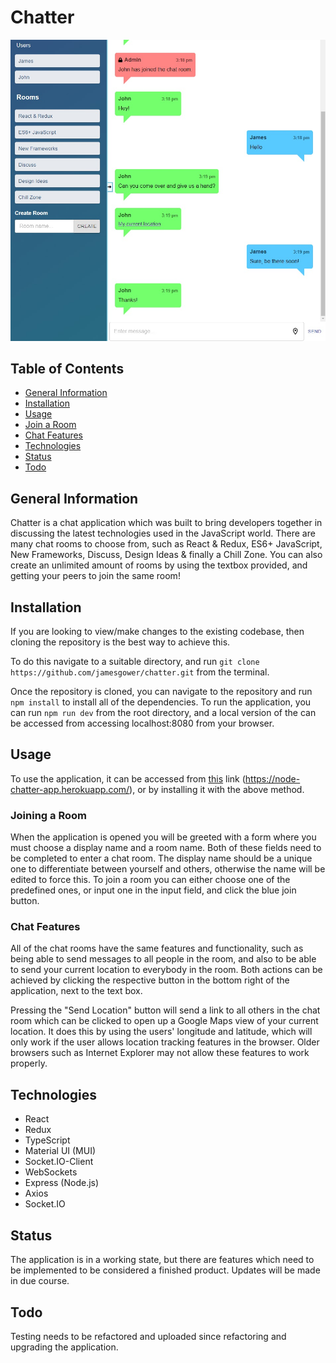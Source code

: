 # Chatter

![Chatter](src/images/chatter.jpg)
## Table of Contents
  - [General Information](#general-information)
  - [Installation](#installation)
  - [Usage](#usage)
  - [Join a Room](#joining-a-room)
  - [Chat Features](#chat-features)
  - [Technologies](#technologies)
  - [Status](#status)
  - [Todo](#todo)

## General Information

Chatter is a chat application which was built to bring developers together in 
discussing the latest technologies used in the JavaScript world. 
There are many chat rooms to choose from, such as React & Redux, ES6+ JavaScript, 
New Frameworks, Discuss, Design Ideas & finally a Chill Zone. 
You can also create an unlimited amount of rooms by using the textbox provided, 
and getting your peers to join the same room!
## Installation

If you are looking to view/make changes to the existing codebase, then cloning the repository is the best way to achieve this. 

To do this navigate to a suitable directory, and run `git clone https://github.com/jamesgower/chatter.git` from the terminal. 

Once the repository is cloned, you can navigate to the repository and run `npm install` to install all of the dependencies. To run the application, you can run `npm run dev` from the root directory, and a local version of the can be accessed from accessing localhost:8080 from your browser.

## Usage

To use the application, it can be accessed from 
[this](https://node-chatter-app.herokuapp.com/) link (https://node-chatter-app.herokuapp.com/), or by installing it with the above method.

### Joining a Room

When the application is opened you will be greeted with a form where you must choose a display name and a room name. Both of these fields need to be completed to enter a chat room. The display name should be a unique one to differentiate between yourself and others, otherwise the name will be edited to force this. To join a room you can either choose one of the predefined ones, or input one in the input field, and click the blue join button.

### Chat Features

All of the chat rooms have the same features and functionality, such as being able to send messages to all people in the room, and also to be able to send your current location to everybody in the room. Both actions can be achieved by clicking the respective button in the bottom right of the application, next to the text box.

Pressing the "Send Location" button will send a link to all others in the chat room which can be clicked to open up a Google Maps view of your current location. It does this by using the users' longitude and latitude, which will only work if the user allows location tracking features in the browser. Older browsers such as Internet Explorer may not allow these features to work properly.

## Technologies

- React
- Redux
- TypeScript
- Material UI (MUI)
- Socket.IO-Client
- WebSockets
- Express (Node.js)
- Axios
- Socket.IO

## Status

The application is in a working state, but there are features which need to be implemented to be considered a finished product. Updates will be made in due course.

## Todo

Testing needs to be refactored and uploaded since refactoring and upgrading the application.
